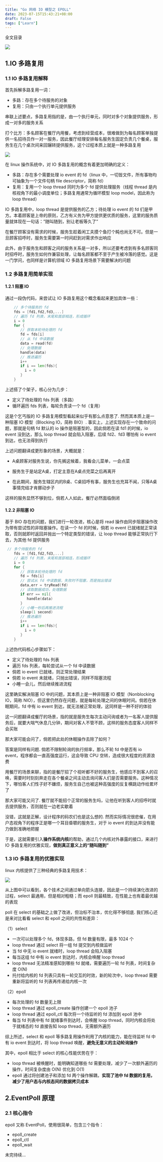 ```yaml
---
title: "Go 网络 IO 模型之 EPOLL"
date: 2023-07-15T15:43:21+08:00
draft: False
tags: ["Learn"]
---
```


全文目录

![](img/image-20230722160040281.png)

## 1.IO 多路复用
### 1.1 IO 多路复用解释

首先拆解多路复用一词：

* 多路：存在多个待服务的对象
* 复用：只由一个执行单元提供服务

串联上述要点，多路复用指的是，由一个执行单元，同时对多个对象提供服务，形成一对多的服务关系

打个比方：多名顾客在餐厅内用餐，考虑到经营成本，很难做到为每名顾客单独提供一名招待员作一对一服务，因此餐厅经理安排每名服务生固定负责几个餐桌，服务生在几个桌次间来回辗转提供服务，这个过程本质上就是一种多路复用

![](img/image-20230722160302425.png)

在 linux 操作系统中，对 IO 多路复用的概念有着更加明确的定义：

- 多路：存在多个需要处理 io event 的 fd（linux 中，一切皆文件，所有事物均可抽象为一个文件句柄 file descriptor，简称 fd）
- 复用：复用一个 loop thread 同时为多个 fd 提供处理服务（线程 thread 是内核视角下的最小调度单位；多路复用通常为循环模型 loop model，因此称为 loop thread）

IO 多路复用中，loop thread 是提供服务的乙方；待处理 io event 的 fd 们是甲方。本着顾客是上帝的原则，乙方有义务为甲方提供更优质的服务，这里的服务质量就体现在一句话：”随叫随到，别让老板等久了”

在餐厅顾客没有需求的时候，服务生趁着闲工夫摸个鱼打个盹也尚无不可。但是一旦顾客招呼时，服务生需要第一时间赶到对需求作出响应

此外，由于服务生和顾客之间的服务关系是一对多，所以还要考虑到有多名顾客同时招呼时，服务生如何作兼容处理，让每名顾客都不至于产生被冷落的感觉。这是一门学问，也同样是计算机领域 IO 多路复用场景下需要解决的问题

### 1.2 多路复用简单实现
#### 1.2.1 阻塞 IO
通过一段伪代码，来尝试让 IO 多路复用这个概念看起来更加具体一些：

```Go
    // 多个待服务的 fd 
    fds = [fd1,fd2,fd3,...]
    // 遍历 fd 列表，末尾和首部相连，形成循环
    i = 0
    for {
       // 获取本轮待处理的 fd
       fd = fds[i]        
       // 从 fd 中读数据
       data = read(fd)  
       // 处理数据 
       handle(data)             
       // 推进遍历
       i++
       if i == len(fds){
         i = 0
       }
    }
```

上述搭了个架子，核心分为几步：

- 定义了待处理的 fds 列表（多路）
- 循环遍历 fds 列表，每轮负责读一个 fd（复用）

这是个乞丐版的 IO 多路复用模型看起来似乎有那么点意思了. 然而其本质上是一种阻塞 IO 模型（Blocking IO，简称 BIO）. 事实上，上述实现存在一个致命的问题，那就是句柄 fd 默认的 io 操作是阻塞型的，因此倘若在读 fd1 的时候，io event 没到达，那么 loop thread 就会陷入阻塞，后续 fd2、fd3 哪怕有 io event 到达，也无法得到执行

上述问题翻译成更形象的场景，大概就是：

* A桌顾客对服务生说，你先搁这候着，我看会儿菜单，一会点菜

* 服务生于是站定A桌，打定主意在A桌点完菜之后再离开

* 在此期间，服务生辖区内的B桌、C桌招呼有事，服务生也充耳不闻，只等A桌事情完结才肯挪动步子

这样的服务显然不够到位，倘若人人如此，餐厅必然面临倒闭

#### 1.2.2 非阻塞 IO
基于 BIO 存在的问题，我们进行一轮改进，核心是将 read 操作由同步阻塞操作改为带有尝试性的非阻塞操作。在读一个 fd 的时候，倘若 io event 已就绪就正常读取，否则就即时返回并抛出一个特定类型的错误，让 loop thread 能够正常执行下去，为其他 fd 提供服务

```Go
 // 多个待服务的 fd 
    fds = [fd1,fd2,fd3,...]
    // 遍历 fd 列表，末尾和首部相连，形成循环
    i = 0
    for {
       // 获取本轮待处理的 fd
       fd = fds[i]        
       // 尝试从 fd 中读数据，失败时不阻塞，而是抛出错误
       data,err = tryRead(fd)  
       // 读取数据成功，处理数据
       if err == nil{
          handle(data) 
       } 
       // 小睡一秒后再推进流程
       sleep(1 second)
       // 推进遍历
       i++
       if i == len(fds){
         i = 0
       }
    }
```

上述伪代码核心步骤如下：

- 定义了待处理的 fds 列表
- 遍历 fds 列表，每轮尝试从一个 fd 中读数据
- 倘若 io event 已就绪，则正常处理结果
- 倘若 io event 未就绪，只抛出错误，同样不阻塞流程
- 小睡一会儿，然后继续推进流程

这里确实解决阻塞 IO 中的问题，其本质上是一种非阻塞 IO 模型（Nonblocking IO，简称 NIO），但这里仍然存在问题，就是每轮处理之间的休眠时间。倘若在休眠期间，fd 中有 io event 到达，就无法被正常处理，这同样是一种不好的体验

这一问题翻译成餐厅的场景，指的就是服务生每次主动问询或者为一名客人提供服务后，就要大喘气休息几分钟，期间对客人不管不顾，这样的服务态度客人同样不会买账

那大家可能会问了，倘若把此处的休眠操作去除了如何？

答案是同样有问题. 倘若不限制轮询的执行频率，那么不轮 fd 中是否有 io event，程序都会一直高强度运行，这会导致 CPU 空转，造成很大程度的资源浪费

用餐厅的场景来聊，指的是餐厅招了个视听都不好的服务生，他感应不到客人的召唤，需要时时刻刻奔走在各个餐桌之间主动去询问客人们是否需要服务。这种情况下，哪怕客人们性子好不嫌烦，服务生自己也被这种高强度的反复横跳动作给累坏了

那大家可能又问了. 餐厅就不能招个正常的服务生吗，让他在听到客人的招呼时就去提供服务，否则就在一边老实歇着

没错，这就是正解，设计程序的码农们也是这么想的. 然而实际情况很悲催，在用户态视角下的程序正是哪一个耳目昏聩的服务生，对于 io event 的到达并没有能力做到准确地把握

于是，这就需要引入**操作系统内核**的帮助，通过几个内核对外暴露的接口，来进行 IO 多路复用的优雅实现，**做到真正意义上的“随叫随到”**

### 1.3 IO 多路复用的优雅实现
linux 内核提供了三种经典的多路复用技术：

![](img/image-20230722160504838.png)

从上图中可以看到，各个技术之间通过单向箭头连接，因此是一个持续演化改进的过程，select 最通用，但是相对粗糙；而 epoll 则最精致，在性能上也有着最优越的表现

poll 在 select 的基础之上做了改进，但治标不治本，优化得不够彻底. 我们核心还是来对比看看 select 和 epoll 之间的共性和差异：

（1）select

- 一次可以处理多个 fd，体现多路，但 fd 数量有限，最多 1024 个
- loop thread 通过 select 将一组 fd 提交到内核做监听
- 当 fd 中无 io event 就绪时，loop thread 会陷入阻塞
- 每当这组 fd 中有 io event 到达时，内核会唤醒 loop thread
- loop thread 无法精准感知到哪些 fd 就绪，需要遍历一轮 fd 列表，时间复杂度 O(N)
- 托付给内核的 fd 列表只具有一轮交互的时效，新的轮次中，loop thread 需要重新将监听的 fd 列表再传递给内核一次

（2）epoll

- 每次处理的 fd 数量无上限
- loop thread 通过 epoll_create 操作创建一个 epoll 池子
- loop thread 通过 epoll_ctl 每次将一个待监听的 fd 添加到 epoll 池中
- 每当 fd 列表中有 fd 就绪事件到达时，会唤醒 loop thread，同时内核会将处于就绪态的 fd 直接告知 loop thread，无需额外遍历

综上所述，select 和 epoll 等多路复用操作利用了内核的能力，能在待监听 fd 中有 io event 到达时，将 loop thread 唤醒，**避免无意义的主动轮询操作**

其中，epoll 相比于 select 的核心性能优势在于：

- loop thread 被唤醒时，能明确知道哪些 fd 需要处理，减少了一次额外遍历的操作，时间复杂度由 O(N) 优化到 O(1)
- epoll 通过将创建池子和添加 fd 两个操作解耦，**实现了池中 fd 数据的复用，减少了用户态与内核态间的数据拷贝成本**


## 2.EventPoll 原理

### 2.1 核心指令

epoll 又称 EventPoll，使用很简单，包含三个指令：

- epoll_create
- epoll_ctl
- epoll_wait



未完待续...
